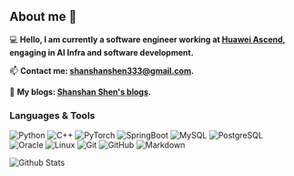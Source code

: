 ## About me 👋

💻 **Hello, I am currently a software engineer working at [<u>Huawei Ascend</u>](https://www.hiascend.com/), engaging in AI Infra and software development.**

📫 **Contact me: [<u>shanshanshen333@gmail.com</u>](shanshanshen333@gmail.com).**

📃 **My blogs: [<u>Shanshan Shen's blogs</u>](https://shen-shanshan.github.io/).**

### Languages & Tools

![Python](https://img.shields.io/badge/-Python-333333?style=flat-square&logo=Python)
![C++](https://img.shields.io/badge/-C++-333333?style=flat-square&logo=cplusplus)
![PyTorch](https://img.shields.io/badge/-PyTorch-333333?style=flat-square&logo=PyTorch)
![SpringBoot](https://img.shields.io/badge/-SpringBoot-333333?style=flat-square&logo=springboot)
![MySQL](https://img.shields.io/badge/-MySQL-333333?style=flat-square&logo=mysql)
![PostgreSQL](https://img.shields.io/badge/-PostgreSQL-333333?style=flat-square&logo=postgresql)
![Oracle](https://img.shields.io/badge/-Oracle-333333?style=flat-square&logo=oracle)
![Linux](https://img.shields.io/badge/-Linux-333333?style=flat&logo=Linux&logoColor=FCC624)
![Git](https://img.shields.io/badge/-Git-333333?style=flat-square&logo=git)
![GitHub](https://img.shields.io/badge/-GitHub-333333?style=flat-square&logo=github)
![Markdown](https://img.shields.io/badge/-Markdown-333333?style=flat&logo=markdown)

![Github Stats](https://github-readme-stats.vercel.app/api?username=shen-shanshan&count_private=true&show_icons=true&include_all_commits=true)

<!-- ![Top Langs](https://github-readme-stats.vercel.app/api/top-langs/?username=shen-shanshan&hide=TeX&layout=compact) -->

<!-- ### Activities

[![Zhang's github activity graph](https://github-readme-activity-graph.vercel.app/graph?username=shen-shanshan&theme=dracula)](https://github.com/shen-shanshan/github-readme-activity-graph) -->
